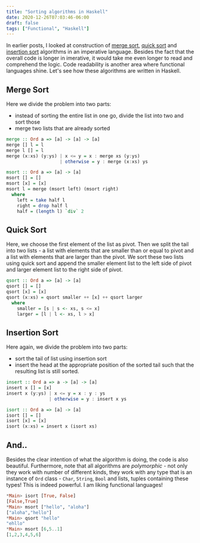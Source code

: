 ```yaml
---
title: "Sorting algorithms in Haskell"
date: 2020-12-26T07:03:46-06:00
draft: false
tags: ["Functional", "Haskell"]
---
```

In earlier posts, I looked at construction of [merge sort](../b24), [quick sort](../b25) and [insertion sort](../b22) algorithms in an imperative language. Besides the fact that the overall code is longer in imerative, it would take me even longer to read and comprehend the logic. Code readability is another area where functional languages shine. Let's see how these algorithms are written in Haskell.

## Merge Sort
Here we divide the problem into two parts:
- instead of sorting the entire list in one go, divide the list into two and sort those
- merge two lists that are already sorted
```haskell
merge :: Ord a => [a] -> [a] -> [a]
merge [] l = l
merge l [] = l
merge (x:xs) (y:ys) | x <= y = x : merge xs (y:ys)
                    | otherwise = y : merge (x:xs) ys

msort :: Ord a => [a] -> [a]
msort [] = []
msort [x] = [x]
msort l = merge (msort left) (msort right)
  where
    left = take half l
    right = drop half l
    half = (length l) `div` 2
```

## Quick Sort
Here, we choose the first element of the list as pivot. Then we split the tail into two lists - a list with elements that are smaller than or equal to pivot and a list with elements that are larger than the pivot. We sort these two lists using quick sort and append the smaller element list to the left side of pivot and larger element list to the right side of pivot.
```haskell
qsort :: Ord a => [a] -> [a]
qsort [] = []
qsort [x] = [x]
qsort (x:xs) = qsort smaller ++ [x] ++ qsort larger
  where
    smaller = [s | s <- xs, s <= x]
    larger = [l | l <- xs, l > x]
```

## Insertion Sort
Here again, we divide the problem into two parts:
- sort the tail of list using insertion sort
- insert the head at the appropriate position of the sorted tail such that the resulting list is still sorted.
```haskell
insert :: Ord a => a -> [a] -> [a]
insert x [] = [x]
insert x (y:ys) | x <= y = x : y : ys
                | otherwise = y : insert x ys

isort :: Ord a => [a] -> [a]
isort [] = []
isort [x] = [x]
isort (x:xs) = insert x (isort xs)
```

## And..
Besides the clear intention of what the algorithm is doing, the code is also beautiful. Furthermore, note that all algorithms are *polymorphic* - not only they work with number of different kinds, they work with any type that is an instance of `Ord` class - `Char`, `String`, `Bool` and lists, tuples containing these types! This is indeed powerful. I am liking functional languages!

```haskell
*Main> isort [True, False]
[False,True]
*Main> msort ["hello", "aloha"]
["aloha","hello"]
*Main> qsort "hello"
"ehllo"
*Main> msort [6,5..1]
[1,2,3,4,5,6]
```
